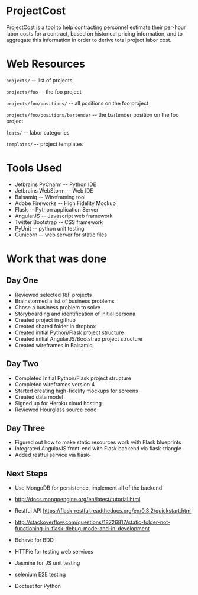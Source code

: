 # ProjectCost

ProjectCost is a tool to help contracting personnel estimate their per-hour labor costs for a contract, 
based on historical pricing information, and to aggregate this information in order to derive total project labor cost.

Web Resources
=============
`projects/`  -- list of projects

`projects/foo`  -- the foo project

`projects/foo/positions/`  -- all positions on the foo project

`projects/foo/positions/bartender`   -- the bartender position on the foo project
 
`lcats/`  -- labor categories

`templates/`  -- project templates

Tools Used
==========
* Jetbrains PyCharm -- Python IDE
* Jetbrains WebStorm -- Web IDE
* Balsamiq -- Wireframing tool
* Adobe Fireworks -- High Fidelity Mockup
* Flask -- Python application Server
* AngularJS -- Javascript web framework
* Twitter Bootstrap -- CSS framework
* PyUnit -- python unit testing
* Gunicorn -- web server for static files

Work that was done
==================

Day One
-------
* Reviewed selected 18F projects
* Brainstormed a list of business problems
* Chose a business problem to solve
* Storyboarding and identification of initial persona
* Created project in github
* Created shared folder in dropbox
* Created initial Python/Flask project structure
* Created initial AngularJS/Bootstrap project structure
* Created wireframes in Balsamiq

Day Two
-------
* Completed Initial Python/Flask project structure
* Completed wireframes version 4
* Started creating high-fidelity mockups for screens
* Created data model
* Signed up for Heroku cloud hosting
* Reviewed Hourglass source code

Day Three
---------
* Figured out how to make static resources work with Flask blueprints
* Integrated AngularJS front-end with Flask backend via flask-triangle
* Added restful service via flask-


Next Steps
----------
* Use MongoDB for persistence, implement all of the backend
* http://docs.mongoengine.org/en/latest/tutorial.html

* Restful API  https://flask-restful.readthedocs.org/en/0.3.2/quickstart.html

* http://stackoverflow.com/questions/18726817/static-folder-not-functioning-in-flask-debug-mode-and-in-development

* Behave for BDD
* HTTPie for testing web services
* Jasmine for JS unit testing
* selenium E2E testing
* Doctest for Python

